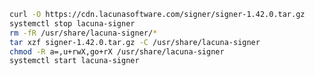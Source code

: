 ﻿```sh
curl -O https://cdn.lacunasoftware.com/signer/signer-1.42.0.tar.gz
systemctl stop lacuna-signer
rm -fR /usr/share/lacuna-signer/*
tar xzf signer-1.42.0.tar.gz -C /usr/share/lacuna-signer
chmod -R a=,u+rwX,go+rX /usr/share/lacuna-signer
systemctl start lacuna-signer
```
